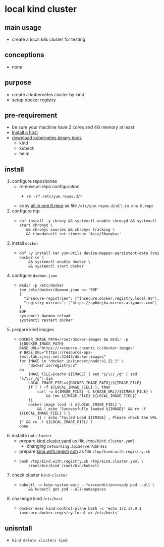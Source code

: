 # local kind cluster

## main usage

* create a local k8s cluster for testing

## conceptions

* none

## purpose

* create a kubernetes cluster by kind
* setup docker registry

## pre-requirement

* be sure your machine have 2 cores and 4G memory at least
* [Install a host](/linux/install.centos.8.by.boot.image.md)
* [download kubernetes binary tools](/kubernetes/download.kubernetes.binary.tools.md)
    + kind
    + kubectl
    + helm

## install
1. configure repositories
    * remove all repo configuration
      * ```shell
        rm -rf /etc/yum.repos.d/*
        ```
    * copy [all.in.one.8.repo](resources/all.in.one.8.repo.md) as file `/etc/yum.repos.d/all.in.one.8.repo`
2. configure ntp
    * ```shell
      dnf install -y chrony && systemctl enable chronyd && systemctl start chronyd \
         && chronyc sources && chronyc tracking \
         && timedatectl set-timezone 'Asia/Shanghai'
      ```
3. install `docker`
    * ```shell
      dnf -y install tar yum-utils device-mapper-persistent-data lvm2 docker-ce \
          && systemctl enable docker \
          && systemctl start docker
      ```
4. configure `daemon.json`
    * ```shell
      mkdir -p /etc/docker
      tee /etc/docker/daemon.json <<-'EOF'
      {
        "insecure-registries": ["insecure.docker.registry.local:80"],
        "registry-mirrors": ["https://sp6dejha.mirror.aliyuncs.com"]
      }
      EOF
      systemctl daemon-reload
      systemctl restart docker
      ```
5. prepare kind images
    * ```shell
      DOCKER_IMAGE_PATH=/root/docker-images && mkdir -p ${DOCKER_IMAGE_PATH}
      BASE_URL="https://resource.cnconti.cc/docker-images"
      # BASE_URL="https://resource-ops-test.lab.zjvis.net:32443/docker-images"
      for IMAGE in "docker.io/kindest/node:v1.22.1" \
          "docker.io/registry:2"
      do
          IMAGE_FILE=$(echo ${IMAGE} | sed "s/\//_/g" | sed "s/\:/_/g").dim
          LOCAL_IMAGE_FIEL=${DOCKER_IMAGE_PATH}/${IMAGE_FILE}
          if [ ! -f ${LOCAL_IMAGE_FIEL} ]; then
              curl -o ${IMAGE_FILE} -L ${BASE_URL}/${IMAGE_FILE} \
                  && (mv ${IMAGE_FILE} ${LOCAL_IMAGE_FIEL}) 
          fi
          docker image load -i ${LOCAL_IMAGE_FIEL} \
              && ( echo "Successfully loaded ${IMAGE}" && rm -f ${LOCAL_IMAGE_FIEL} ) \
              || ( echo "Failed Load ${IMAGE} , Please check the URL }" && rm -f ${LOCAL_IMAGE_FIEL} ) 
      done
      ```
6. install `kind-cluster`
    * prepare [kind.cluster.yaml](resources/kind.cluster.yaml.md) as file `/tmp/kind.cluster.yaml`
      * changing `networking.apiServerAddress` 
    * prepare [kind.with.registry.sh](resources/kind.with.registry.sh.md) as file `/tmp/kind.with.registry.sh`
    * ```shell
      bash /tmp/kind.with.registry.sh /tmp/kind.cluster.yaml \
          /root/bin/kind /root/bin/kubectl
      ```
7. check cluster `kind-cluster`
    * ```shell
      kubectl -n kube-system wait --for=condition=ready pod --all \
          && kubectl get pod --all-namespaces
      ```
8. challenge kind `/etc/host`
    * ```shell
      docker exec kind-control-plane bash -c 'echo 172.17.0.1 insecure.docker.registry.local >> /etc/hosts'
      ```
## unisntall 
* ```shell
  kind delete clusters kind
  ```